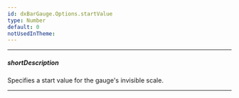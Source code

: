 ```yaml
---
id: dxBarGauge.Options.startValue
type: Number
default: 0
notUsedInTheme: 
---
```

---
##### shortDescription
Specifies a start value for the gauge's invisible scale.

---
